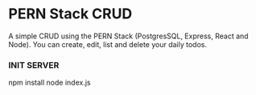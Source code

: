 # PERN Stack CRUD
 A simple CRUD using the PERN Stack (PostgresSQL, Express, React and Node). You can create, edit, list and delete your daily todos.


### INIT SERVER
npm install
node index.js
